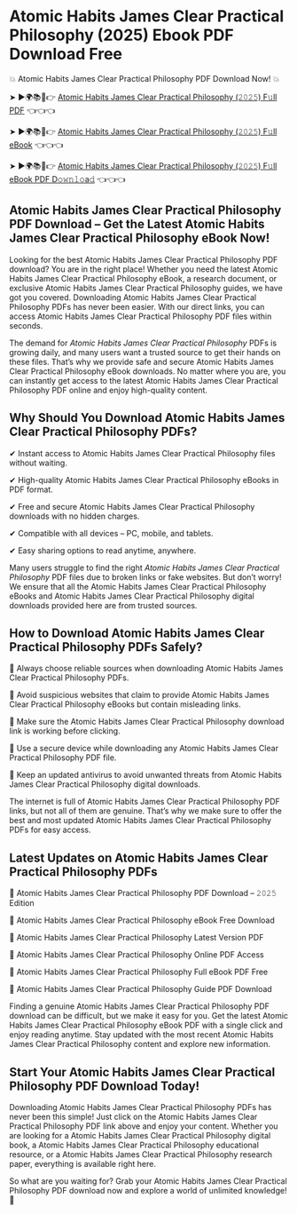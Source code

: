# Atomic Habits James Clear Practical Philosophy (2025) Ebook PDF Download Free

💥 Atomic Habits James Clear Practical Philosophy PDF Download Now! 💥

➤ ►🌍📚📱👉 [Atomic Habits James Clear Practical Philosophy (𝟸𝟶𝟸𝟻) F𝚞ll PDF](https://getpdf.xyz/atomic-habits-james-clear-practical-philosophy) 👈👈👈


➤ ►🌍📚📱👉 [Atomic Habits James Clear Practical Philosophy (𝟸𝟶𝟸𝟻) F𝚞ll eBook](https://getpdf.xyz/atomic-habits-james-clear-practical-philosophy) 👈👈👈


➤ ►🌍📚📱👉 [Atomic Habits James Clear Practical Philosophy (𝟸𝟶𝟸𝟻) F𝚞ll eBook PDF D𝚘𝚠𝚗𝚕𝚘a𝚍](https://getpdf.xyz/atomic-habits-james-clear-practical-philosophy) 👈👈👈


## Atomic Habits James Clear Practical Philosophy PDF Download – Get the Latest Atomic Habits James Clear Practical Philosophy eBook Now!

Looking for the best Atomic Habits James Clear Practical Philosophy PDF download? You are in the right place! Whether you need the latest Atomic Habits James Clear Practical Philosophy eBook, a research document, or exclusive Atomic Habits James Clear Practical Philosophy guides, we have got you covered. Downloading Atomic Habits James Clear Practical Philosophy PDFs has never been easier. With our direct links, you can access Atomic Habits James Clear Practical Philosophy PDF files within seconds.

The demand for *Atomic Habits James Clear Practical Philosophy* PDFs is growing daily, and many users want a trusted source to get their hands on these files. That’s why we provide safe and secure Atomic Habits James Clear Practical Philosophy eBook downloads. No matter where you are, you can instantly get access to the latest Atomic Habits James Clear Practical Philosophy PDF online and enjoy high-quality content.

## Why Should You Download Atomic Habits James Clear Practical Philosophy PDFs?

✔ Instant access to Atomic Habits James Clear Practical Philosophy files without waiting.

✔ High-quality Atomic Habits James Clear Practical Philosophy eBooks in PDF format.

✔ Free and secure Atomic Habits James Clear Practical Philosophy downloads with no hidden charges.

✔ Compatible with all devices – PC, mobile, and tablets.

✔ Easy sharing options to read anytime, anywhere.

Many users struggle to find the right *Atomic Habits James Clear Practical Philosophy* PDF files due to broken links or fake websites. But don’t worry! We ensure that all the Atomic Habits James Clear Practical Philosophy eBooks and Atomic Habits James Clear Practical Philosophy digital downloads provided here are from trusted sources.

## How to Download Atomic Habits James Clear Practical Philosophy PDFs Safely?

📌 Always choose reliable sources when downloading Atomic Habits James Clear Practical Philosophy PDFs.

📌 Avoid suspicious websites that claim to provide Atomic Habits James Clear Practical Philosophy eBooks but contain misleading links.

📌 Make sure the Atomic Habits James Clear Practical Philosophy download link is working before clicking.

📌 Use a secure device while downloading any Atomic Habits James Clear Practical Philosophy PDF file.

📌 Keep an updated antivirus to avoid unwanted threats from Atomic Habits James Clear Practical Philosophy digital downloads.

The internet is full of Atomic Habits James Clear Practical Philosophy PDF links, but not all of them are genuine. That’s why we make sure to offer the best and most updated Atomic Habits James Clear Practical Philosophy PDFs for easy access.

## Latest Updates on Atomic Habits James Clear Practical Philosophy PDFs

🔹 Atomic Habits James Clear Practical Philosophy PDF Download – 𝟸𝟶𝟸𝟻 Edition

🔹 Atomic Habits James Clear Practical Philosophy eBook Free Download

🔹 Atomic Habits James Clear Practical Philosophy Latest Version PDF

🔹 Atomic Habits James Clear Practical Philosophy Online PDF Access

🔹 Atomic Habits James Clear Practical Philosophy Full eBook PDF Free

🔹 Atomic Habits James Clear Practical Philosophy Guide PDF Download

Finding a genuine Atomic Habits James Clear Practical Philosophy PDF download can be difficult, but we make it easy for you. Get the latest Atomic Habits James Clear Practical Philosophy eBook PDF with a single click and enjoy reading anytime. Stay updated with the most recent Atomic Habits James Clear Practical Philosophy content and explore new information.

## Start Your Atomic Habits James Clear Practical Philosophy PDF Download Today!

Downloading Atomic Habits James Clear Practical Philosophy PDFs has never been this simple! Just click on the Atomic Habits James Clear Practical Philosophy PDF link above and enjoy your content. Whether you are looking for a Atomic Habits James Clear Practical Philosophy digital book, a Atomic Habits James Clear Practical Philosophy educational resource, or a Atomic Habits James Clear Practical Philosophy research paper, everything is available right here.

So what are you waiting for? Grab your Atomic Habits James Clear Practical Philosophy PDF download now and explore a world of unlimited knowledge! 🚀
